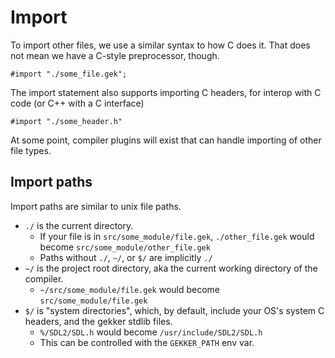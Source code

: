 # Import

To import other files, we use a similar syntax to how C does it. That does not mean we have a C-style preprocessor, though.

```
#import "./some_file.gek";
```

The import statement also supports importing C headers, for interop with C code (or C++ with a C interface)

```
#import "./some_header.h"
```

At some point, compiler plugins will exist that can handle importing of other file types.

## Import paths

Import paths are similar to unix file paths.

- `./` is the current directory.
    - If your file is in `src/some_module/file.gek`, `./other_file.gek` would become `src/some_module/other_file.gek`
    - Paths without `./`, `~/`, or `$/` are implicitly `./`
- `~/` is the project root directory, aka the current working directory of the compiler.
    - `~/src/some_module/file.gek` would become `src/some_module/file.gek`
- `$/` is "system directories", which, by default, include your OS's system C headers, and the gekker stdlib files.
    - `%/SDL2/SDL.h` would become `/usr/include/SDL2/SDL.h`
    - This can be controlled with the `GEKKER_PATH` env var.
